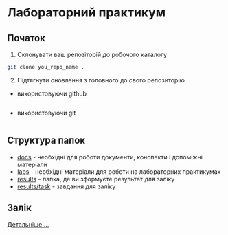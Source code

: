 # Лабораторний практикум

## Початок

1. Склонувати ваш репозіторій до робочого каталогу

```bash 
git clone you_repo_name .
```

2. Підтягнути оновлення з головного до свого репозиторію

- використовуючи github

```bash
```

- використовуючи git

```bash
```

## Cтруктура папок

- [docs](docs/) - необхідні для роботи документи, конспекти і допоміжні матеріали
- [labs](labs) - необхідні матеріали для роботи на лабораторних практикумах
- [results](results/) - папка, де ви зформуєте результат для заліку
- [results/task](results/task) - завдання для заліку

## Залік

[Детальніше ...](results/task/task.md)
